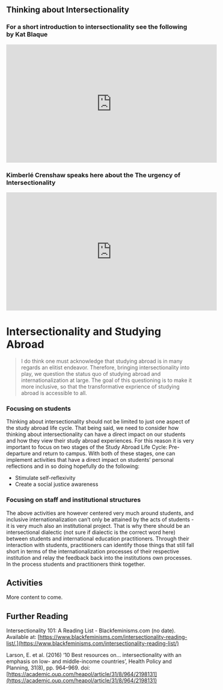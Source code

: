 ## Thinking about Intersectionality

### For a short introduction to intersectionality see the following by Kat Blaque  

<iframe width="560" height="315" src="https://www.youtube.com/embed/lEeP_3vmdBY" frameborder="0" allow="accelerometer; autoplay; encrypted-media; gyroscope; picture-in-picture" allowfullscreen></iframe>

### Kimberlé Crenshaw speaks here about the The urgency of Intersectionality

<iframe width="560" height="315" src="https://www.youtube.com/embed/akOe5-UsQ2o" frameborder="0" allow="accelerometer; autoplay; encrypted-media; gyroscope; picture-in-picture" allowfullscreen></iframe>

# Intersectionality and Studying Abroad

> I do think one must acknowledge that studying abroad is in many regards an elitist endeavor. Therefore, bringing intersectionality into play, we question the status quo of studying abroad and internationalization at large. The goal of this questioning is to make it more inclusive, so that the transformative exprience of studying abroad is accessible to all.   

### Focusing on students

Thinking about intersectionality should not be limited to just one aspect of the study abroad life cycle. That being said, we need to consider how thinking about intersectionality can have a direct impact on our students and how they view their study abroad experiences. For this reason it is very important to focus on two stages of the Study Abroad Life Cycle: Pre-departure and return to campus.  With both of these stages, one can implement activities that have a direct impact on students’ personal reflections and in so doing hopefully do the following:  

* Stimulate self-reflexivity 
* Create a social justice awareness

### Focusing on staff and institutional structures

The above activities are however centered very much around students, and inclusive internationalization can’t only be attained by the acts of students - it is very much also an institutional project. That is why there should be an intersectional dialectic (not sure if dialectic is the correct word here) between students and international education practitioners. Through their interaction with students, practitioners can identify those things that still fall short in terms of the internationalization processes of their respective institution and relay the feedback back into the institutions own processes. In the process students and practitioners think together. 

## Activities

More content to come.

## Further Reading

Intersectionality 101: A Reading List - Blackfeminisms.com (no date). Available at: [https://www.blackfeminisms.com/intersectionality-reading-list/.](https://www.blackfeminisms.com/intersectionality-reading-list/)

Larson, E. et al. (2016) ‘10 Best resources on… intersectionality with an emphasis on low- and middle-income countries’, Health Policy and Planning, 31(8), pp. 964–969. doi: [https://academic.oup.com/heapol/article/31/8/964/2198131](https://academic.oup.com/heapol/article/31/8/964/2198131)
